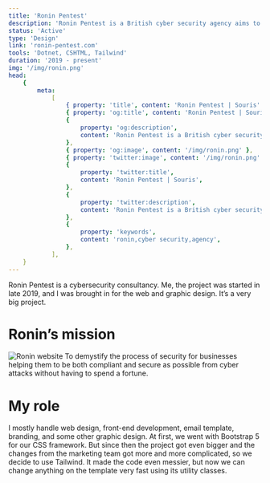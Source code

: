 ```yaml
---
title: 'Ronin Pentest'
description: 'Ronin Pentest is a British cyber security agency aims to make cyber security more accessible for companies at any sizes.'
status: 'Active'
type: 'Design'
link: 'ronin-pentest.com'
tools: 'Dotnet, CSHTML, Tailwind'
duration: '2019 - present'
img: '/img/ronin.png'
head:
    {
        meta:
            [
                { property: 'title', content: 'Ronin Pentest | Souris' },
                { property: 'og:title', content: 'Ronin Pentest | Souris' },
                {
                    property: 'og:description',
                    content: 'Ronin Pentest is a British cyber security agency aims to make cyber security more accessible for companies at any sizes.',
                },
                { property: 'og:image', content: '/img/ronin.png' },
                { property: 'twitter:image', content: '/img/ronin.png' },
                {
                    property: 'twitter:title',
                    content: 'Ronin Pentest | Souris',
                },
                {
                    property: 'twitter:description',
                    content: 'Ronin Pentest is a British cyber security agency aims to make cyber security more accessible for companies at any sizes.',
                },
                {
                    property: 'keywords',
                    content: 'ronin,cyber security,agency',
                },
            ],
    }
---
```


Ronin Pentest is a cybersecurity consultancy. Me, the project was started in late 2019, and I was brought in for the web and graphic design. It’s a very big project.

<!--more-->

# Ronin’s mission

![Ronin website](/img/Ronin-Pentest-Home.png)
To demystify the process of security for businesses helping them to be both compliant and secure as possible from cyber attacks without having to spend a fortune.

# My role

I mostly handle web design, front-end development, email template, branding, and some other graphic design.
At first, we went with Bootstrap 5 for our CSS framework. But since then the project got even bigger and the changes from the marketing team got more and more complicated, so we decide to use Tailwind.
It made the code even messier, but now we can change anything on the template very fast using its utility classes.
